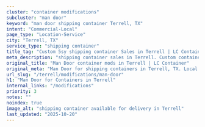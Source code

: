 ```yaml
---
cluster: "container modifications"
subcluster: "man door"
keyword: "man door shipping container Terrell, TX"
intent: "Commercial-Local"
page_type: "Location-Service"
city: "Terrell, TX"
service_type: "shipping container"
title_tag: "Custom 5sy shipping container Sales in Terrell | LC Container"
meta_description: "shipping container sales in Terrell. Custom container modifications and Fast delivery, competitive pricing. Serving modifications area. Quote ID: 2FM. Call (214) 524-4168 for your free quote today."
original_title: "Man Door container mods in Terrell | LC Container"
original_meta: "Man Door for shipping containers in Terrell, TX. Local fabrication & pro install. LC Container — Since 2003. Get a quote."
url_slug: "/terrell/modifications/man-door"
h1: "Man Door for Containers in Terrell"
internal_links: "/modifications"
priority: 3
notes: ""
noindex: true
image_alt: "shipping container available for delivery in Terrell"
last_updated: "2025-10-20"
---
```


<!-- TODO: Add unique city/inventory copy, images, and internal links here. -->
